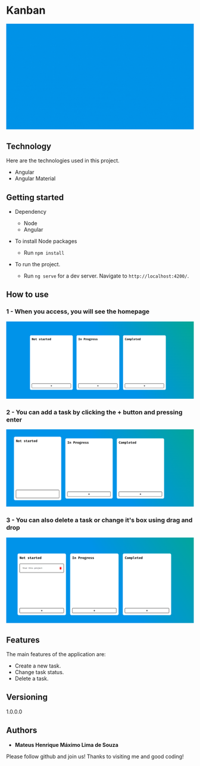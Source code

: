 # Kanban

![Logo of the project](https://github.com/mateus-maximo/Kanban-Board/blob/main/src/assets/gifs/Logo%20-%20Kanban.gif)


## Technology 

Here are the technologies used in this project.

* Angular
* Angular Material

## Getting started

* Dependency
  - Node  
  - Angular

* To install Node packages
  - Run `npm install`

* To run the project.
  - Run `ng serve` for a dev server. Navigate to `http://localhost:4200/`.

## How to use

### 1 - When you access, you will see the homepage

![Homepage image](https://github.com/mateus-maximo/Kanban-Board/blob/main/src/assets/images/homepage-kanban.PNG)

### 2 - You can add a task by clicking the + button and pressing enter

![Add Task Image](https://github.com/mateus-maximo/Kanban-Board/blob/main/src/assets/images/add-task-kanban.PNG)

### 3 - You can also delete a task or change it's box using drag and drop

![Task Created Image](https://github.com/mateus-maximo/Kanban-Board/blob/main/src/assets/images/task-created-kanban.PNG)


## Features

The main features of the application are:
 - Create a new task.
 - Change task status.
 - Delete a task.

  ## Versioning

  1.0.0.0


  ## Authors

  * **Mateus Henrique Máximo Lima de Souza** 

  Please follow github and join us!
  Thanks to visiting me and good coding!

